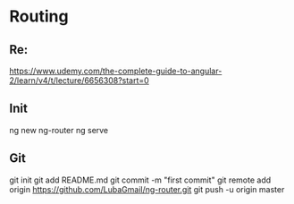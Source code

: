 # Routing

## Re:
https://www.udemy.com/the-complete-guide-to-angular-2/learn/v4/t/lecture/6656308?start=0

## Init
ng new ng-router
ng serve

## Git
git init
git add README.md
git commit -m "first commit"
git remote add origin https://github.com/LubaGmail/ng-router.git
git push -u origin master

